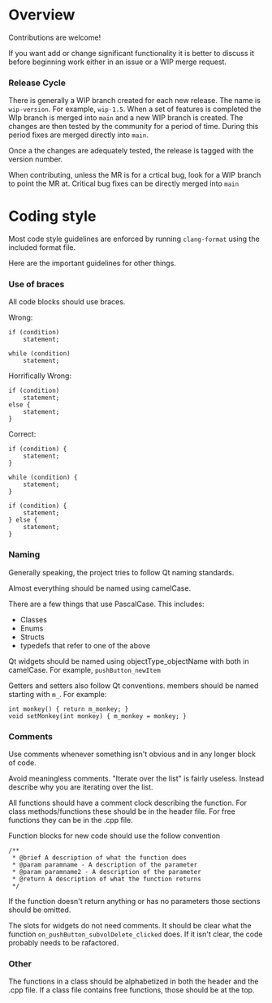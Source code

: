 # Overview
Contributions are welcome!

If you want add or change significant functionality it is better to discuss it before beginning work either in an issue or a WIP merge request.

### Release Cycle
There is generally a WIP branch created for each new release.  The name is `wip-version`.  For example, `wip-1.5`.  When a set of features is completed the WIp branch is merged into `main` and a new WIP branch is created.  The changes are then tested by the community for a period of time.  During this period fixes are merged directly into `main`.

Once a the changes are adequately tested, the release is tagged with the version number.

When contributing, unless the MR is for a crtical bug, look for a WIP branch to point the MR at.  Critical bug fixes can be directly merged into `main`

# Coding style
Most code style guidelines are enforced by running `clang-format` using the included format file.

Here are the important guidelines for other things.

### Use of braces
All code blocks should use braces.

Wrong:
```
if (condition)
    statement;

while (condition)
    statement;
```

Horrifically Wrong:
```
if (condition)
    statement;
else {
    statement;
}
```

Correct:
```
if (condition) {
    statement;
}

while (condition) {
    statement;
}

if (condition) {
    statement;
} else {
    statement;
}
```

### Naming
Generally speaking, the project tries to follow Qt naming standards.

Almost everything should be named using camelCase.

There are a few things that use PascalCase.  This includes:
* Classes
* Enums
* Structs
* typedefs that refer to one of the above

Qt widgets should be named using objectType_objectName with both in camelCase.  For example, `pushButton_newItem`

Getters and setters also follow Qt conventions.  members should be named starting with `m_`.  For example:

```
int monkey() { return m_monkey; }
void setMonkey(int monkey) { m_monkey = monkey; }
```

### Comments
Use comments whenever something isn't obvious and in any longer block of code.

Avoid meaningless comments.  "Iterate over the list" is fairly useless.  Instead describe why you are iterating over the list.

All functions should have a comment clock describing the function.  For class methods/functions these should be in the header file.  For free functions they can be in the .cpp file.

Function blocks for new code should use the follow convention

```
/**
 * @brief A description of what the function does
 * @param paramname - A description of the parameter
 * @param paramname2 - A description of the parameter
 * @return A description of what the function returns
 */
```

If the function doesn't return anything or has no parameters those sections should be omitted.

The slots for widgets do not need comments.  It should be clear what the function `on_pushButton_subvolDelete_clicked`  does.  If it isn't clear, the code probably needs to be rafactored.

### Other
The functions in a class should be alphabetized in both the header and the .cpp file.  If a class file contains free functions, those should be at the top.
